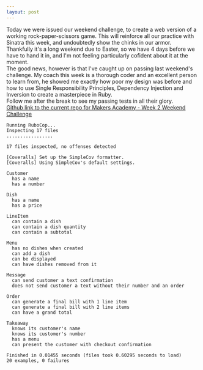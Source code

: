 ```yaml
---
layout: post
---
```


Today we were issued our weekend challenge, to create a web version of a working rock-paper-scissors game.  This will reinforce all our practice with Sinatra this week, and undoubtedly show the chinks in our armor.  
Thankfully it's a long weekend due to Easter, so we have 4 days before we have to hand it in, and I'm not feeling particularly cofident about it at the moment.  
The good news, however is that I've caught up on passing last weekend's challenge.  My coach this week is a thorough coder and an excellent person to learn from, he showed me exactly how poor my design was before and how to use Single Responsibility Principles, Dependency Injection and Inversion to create a masterpiece in Ruby.  
Follow me after the break to see my passing tests in all their glory.  
[Github link to the current repo for Makers Academy - Week 2 Weekend Challenge](https://github.com/sanjsanj/takeaway-challenge-1)  

<!--more-->

```
Running RuboCop...
Inspecting 17 files
.................

17 files inspected, no offenses detected

[Coveralls] Set up the SimpleCov formatter.
[Coveralls] Using SimpleCov's default settings.

Customer
  has a name
  has a number

Dish
  has a name
  has a price

LineItem
  can contain a dish
  can contain a dish quantity
  can contain a subtotal

Menu
  has no dishes when created
  can add a dish
  can be displayed
  can have dishes removed from it

Message
  can send customer a text confirmation
  does not send customer a text without their number and an order

Order
  can generate a final bill with 1 line item
  can generate a final bill with 2 line items
  can have a grand total

Takeaway
  knows its customer's name
  knows its customer's number
  has a menu
  can present the customer with checkout confirmation

Finished in 0.01455 seconds (files took 0.60295 seconds to load)
20 examples, 0 failures
```
